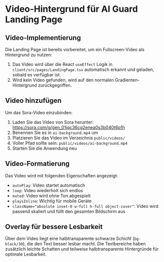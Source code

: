 # Video-Hintergrund für AI Guard Landing Page

## Video-Implementierung

Die Landing Page ist bereits vorbereitet, um ein Fullscreen-Video als Hintergrund zu nutzen:

1. Das Video wird über die React `useEffect` Logik in `client/src/pages/LandingPage.tsx` automatisch erkannt und geladen, sobald es verfügbar ist.
2. Wird kein Video gefunden, wird auf den normalen Gradienten-Hintergrund zurückgegriffen.

## Video hinzufügen

Um das Sora-Video einzubinden:

1. Laden Sie das Video von Sora herunter: https://sora.com/g/gen_01jqc36cg2enea0s3b040t6p1h
2. Benennen Sie es in `ai-background.mp4` um
3. Platzieren Sie das Video im Verzeichnis `public/videos/`
4. Voller Pfad sollte sein: `public/videos/ai-background.mp4`
5. Starten Sie die Anwendung neu

## Video-Formatierung

Das Video wird mit folgenden Eigenschaften angezeigt:
- `autoPlay`: Video startet automatisch
- `loop`: Video wiederholt sich endlos
- `muted`: Video wird ohne Ton abgespielt
- `playsInline`: Wichtig für mobile Geräte
- `className="absolute inset-0 w-full h-full object-cover"`: Video wird passend skaliert und füllt den gesamten Bildschirm aus

## Overlay für bessere Lesbarkeit

Über dem Video liegt eine halbtransparente schwarze Schicht (`bg-black/30`), die den Text besser lesbar macht. Die Textbereiche haben zusätzlich leichte Schatten und teilweise halbtransparente Hintergründe für optimale Lesbarkeit.
